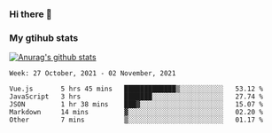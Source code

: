 ### Hi there 👋

### My gtihub stats

[![Anurag's github stats](https://github-readme-stats.vercel.app/api?username=gaozhidong)](https://github.com/gaozhidong/github-readme-stats)

<!--START_SECTION:waka-->
```text
Week: 27 October, 2021 - 02 November, 2021

Vue.js       5 hrs 45 mins   █████████████▒░░░░░░░░░░░   53.12 % 
JavaScript   3 hrs           ███████░░░░░░░░░░░░░░░░░░   27.74 % 
JSON         1 hr 38 mins    ███▓░░░░░░░░░░░░░░░░░░░░░   15.07 % 
Markdown     14 mins         ▓░░░░░░░░░░░░░░░░░░░░░░░░   02.20 % 
Other        7 mins          ▒░░░░░░░░░░░░░░░░░░░░░░░░   01.17 % 
```
<!--END_SECTION:waka-->